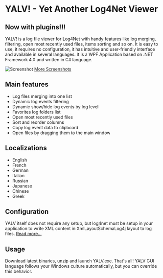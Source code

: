 # YALV! - Yet Another Log4Net Viewer
## Now with plugins!!!

YALV! is a log file viewer for Log4Net with handy features like log merging, filtering, open most recently used files, items sorting and so on. It is easy to use, it requires no configuration, it has intuitive and user-friendly interface and available in several languages. It is a WPF Application based on .NET Framework 4.0 and written in C# language.

![Screenshot](/doc/images/YALV-Win.png?raw=true "YALV Main Window") 
[More Screenshots](https://github.com/LukePet/YALV/wiki/Screenshots)

## Main features
* Log files merging into one list
* Dynamic log events filtering
* Dynamic show/hide log events by log level
* Favorites log folders list
* Open most recently used files
* Sort and reorder columns
* Copy log event data to clipboard
* Open files by dragging them to the main window

## Localizations
* English
* French
* German
* Italian
* Russian
* Japanese
* Chinese
* Greek

## Configuration
YALV itself does not require any setup, but log4net must be setup in your application to write XML content in XmlLayoutSchemaLog4j layout to log files. [Read more...](https://github.com/LukePet/YALV/wiki)

## Usage
Download latest binaries, unzip and launch YALV.exe. That's all!
YALV GUI language follows your Windows culture automatically, but you can override this behavior.
